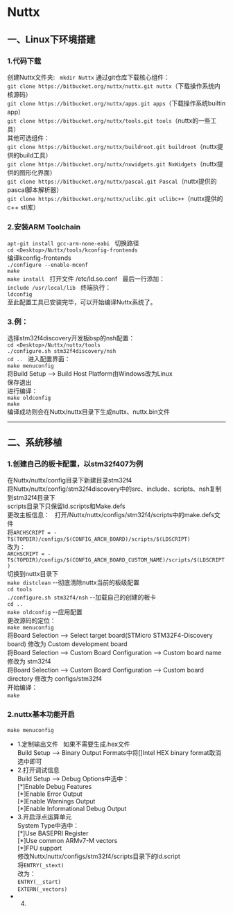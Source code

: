 # Nuttx #
## 一、Linux下环境搭建   
### 1.代码下载   
创建Nuttx文件夹:  
`mkdir Nuttx`
通过git仓库下载核心组件：  
`git clone https://bitbucket.org/nuttx/nuttx.git nuttx`（下载操作系统内核源码）  
`git clone https://bitbucket.org/nuttx/apps.git apps`（下载操作系统builtin app）  
`git clone https://bitbucket.org/nuttx/tools.git tools`（nuttx的一些工具）  
其他可选组件：  
`git clone https://bitbucket.org/nuttx/buildroot.git buildroot`（nuttx提供的build工具）  
`git clone https://bitbucket.org/nuttx/nxwidgets.git NxWidgets`（nuttx提供的图形化界面）  
`git clone https://bitbucket.org/nuttx/pascal.git Pascal`（nuttx提供的pascal脚本解析器）  
`git clone https://bitbucket.org/nuttx/uclibc.git uClibc++`（nuttx提供的c++ stl库）  
### 2.安装ARM Toolchain   
`apt-git install gcc-arm-none-eabi`  
切换路径  
`cd <Desktop>/Nuttx/tools/kconfig-frontends`  
编译kconfig-frontends  
`./configure --enable-mconf`  
`make`  
`make install`  
打开文件 /etc/ld.so.conf  
最后一行添加：    
`include /usr/local/lib`  
终端执行：  
`ldconfig`  
至此配置工具已安装完毕，可以开始编译Nuttx系统了。  
### 3.例：  
选择stm32f4discovery开发板bsp的nsh配置：  
`cd <Desktop>/Nuttx/nuttx/tools`  
`./configure.sh stm32f4discovery/nsh`  
`cd ..`  
进入配置界面：  
`make menuconfig`  
将Build Setup --> Build Host Platform由Windows改为Linux  
保存退出  
进行编译：  
`make oldconfig`  
`make`  
编译成功则会在Nuttx/nuttx目录下生成nuttx、nuttx.bin文件  

---    
## 二、系统移植   
### 1.创建自己的板卡配置，以stm32f407为例   
在Nuttx/nuttx/config目录下新建目录stm32f4  
将Nuttx/nuttx/config/stm32f4discovery中的src、include、scripts、nsh复制到stm32f4目录下  
scripts目录下只保留ld.scripts和Make.defs  
更改主板信息：  
打开/Nuttx/nuttx/configs/stm32f4/scripts中的make.defs文件  
将`ARCHSCRIPT = -T$(TOPDIR)/configs/$(CONFIG_ARCH_BOARD)/scripts/$(LDSCRIPT)`  
改为：  
`ARCHSCRIPT = -T$(TOPDIR)/configs/$(CONFIG_ARCH_BOARD_CUSTOM_NAME)/scripts/$(LDSCRIPT)`  
切换到nuttx目录下  
`make distclean`  --彻底清除nuttx当前的板级配置  
`cd tools`  
`./configure.sh stm32f4/nsh` --加载自己的创建的板卡  
`cd ..`  
`make oldconfig`  --应用配置  
更改源码的定位：  
`make menuconfig`  
将Board Selection --> Select target board(STMicro STM32F4-Discovery board) 修改为 Custom development board  
将Board Selection --> Custom Board Configuration --> Custom board name 修改为 stm32f4  
将Board Selection --> Custom Board Configuration --> Custom board directory 修改为 configs/stm32f4  
开始编译：  
`make`  
### 2.nuttx基本功能开启   
`make menuconfig`  
* 1.定制输出文件  
如果不需要生成.hex文件  
Build Setup --> Binary Output Formats中将\[\]Intel HEX binary format取消选中即可  
* 2.打开调试信息  
Build Setup --> Debug Options中选中：  
\[\*\]Enable Debug Features  
\[\*\]Enable Error Output  
\[\*\]Enable Warnings Output  
\[\*\]Enable Informational Debug Output  
* 3.开启浮点运算单元  
System Type中选中：  
\[\*\]Use BASEPRI Register  
\[\*\]Use common ARMv7-M vectors  
\[\*\]FPU support  
修改Nuttx/nuttx/configs/stm32f4/scripts目录下的ld.script  
将`ENTRY(_stext)`  
改为：  
`ENTRY(__start)`  
`EXTERN(_vectors)`  
* 4.




